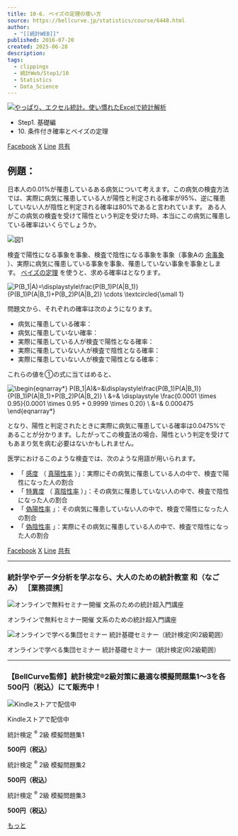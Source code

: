 ```yaml
---
title: 10-6. ベイズの定理の使い方
source: https://bellcurve.jp/statistics/course/6448.html
author:
  - "[[統計WEB]]"
published: 2016-07-20
created: 2025-06-28
description: 
tags:
  - clippings
  - 統計Web/Step1/10
  - Statistics
  - Data_Science
---
```

[![やっぱり、エクセル統計。使い慣れたExcelで統計解析](https://bellcurve.jp/statistics/wp-content/uploads/2024/09/statistics01-b_ver3.png "やっぱり、エクセル統計。使い慣れたExcelで統計解析")](https://bellcurve.jp/ex/)

- Step1. 基礎編
- 10\. 条件付き確率とベイズの定理

[Facebook](https://bellcurve.jp/#facebook "Facebook") [X](https://bellcurve.jp/#x "X") [Line](https://bellcurve.jp/#line "Line") [共有](https://www.addtoany.com/share#url=https%3A%2F%2Fbellcurve.jp%2Fstatistics%2Fcourse%2F6448.html&title=10-6.%20%E3%83%99%E3%82%A4%E3%82%BA%E3%81%AE%E5%AE%9A%E7%90%86%E3%81%AE%E4%BD%BF%E3%81%84%E6%96%B9)

## 例題：

日本人の0.01%が罹患しているある病気について考えます。この病気の検査方法では、実際に病気に罹患している人が陽性と判定される確率が95%、逆に罹患していない人が陰性と判定される確率は80%であると言われています。 ある人がこの病気の検査を受けて陽性という判定を受けた時、本当にこの病気に罹患している確率はいくらでしょうか。

![図1](https://bellcurve.jp/statistics/wp-content/uploads/2016/07/795316b92fc766b0181f6fef074f03fa-11.png)

検査で陽性になる事象を事象、検査で陰性になる事象を事象（事象Aの [余事象](https://bellcurve.jp/statistics/course/6199.html) ）、実際に病気に罹患している事象を事象、罹患していない事象を事象とします。 [ベイズの定理](https://bellcurve.jp/statistics/glossary/1012.html) を使うと、求める確率はとなります。

![ P(B_1|A)=\displaystyle\frac{P(B_1)P(A|B_1)}{P(B_1)P(A|B_1)+P(B_2)P(A|B_2)} \cdots \textcircled{\small 1} ](https://bellcurve.jp/statistics/wp-content/ql-cache/quicklatex.com-878410185dde519e4e2f458267859499_l3.svg "Rendered by QuickLaTeX.com")

問題文から、それぞれの確率は次のようになります。

- 病気に罹患している確率：
- 病気に罹患していない確率：
- 実際に罹患している人が検査で陽性となる確率：
- 実際に罹患していない人が検査で陰性となる確率：
- 実際に罹患していない人が検査で陽性となる確率：

これらの値を①の式に当てはめると、

![ \begin{eqnarray*} P(B_1|A)&=&\displaystyle\frac{P(B_1)P(A|B_1)}{P(B_1)P(A|B_1)+P(B_2)P(A|B_2)} \\ &=& \displaystyle \frac{0.0001 \times 0.95}{0.0001 \times 0.95 + 0.9999 \times 0.20} \\ &=& 0.000475 \end{eqnarray*} ](https://bellcurve.jp/statistics/wp-content/ql-cache/quicklatex.com-7c455b016994ecf1886a6de31a286c0c_l3.svg "Rendered by QuickLaTeX.com")

となり、陽性と判定されたときに実際に病気に罹患している確率は0.0475%であることが分かります。したがってこの検査法の場合、陽性という判定を受けてもあまり気を病む必要はないかもしれません。

医学におけるこのような検査では、次のような用語が用いられます。

- 「 [感度](https://bellcurve.jp/statistics/glossary/839.html) （ [真陽性率](https://bellcurve.jp/statistics/glossary/2014.html) ）」：実際にその病気に罹患している人の中で、検査で陽性になった人の割合
- 「 [特異度](https://bellcurve.jp/statistics/glossary/1404.html) （ [真陰性率](https://bellcurve.jp/statistics/glossary/2005.html) ）」：その病気に罹患していない人の中で、検査で陰性になった人の割合
- 「 [偽陽性率](https://bellcurve.jp/statistics/glossary/911.html) 」：その病気に罹患していない人の中で、検査で陽性になった人の割合
- 「 [偽陰性率](https://bellcurve.jp/statistics/glossary/413.html) 」：実際にその病気に罹患している人の中で、検査で陰性になった人の割合

[Facebook](https://bellcurve.jp/#facebook "Facebook") [X](https://bellcurve.jp/#x "X") [Line](https://bellcurve.jp/#line "Line") [共有](https://www.addtoany.com/share#url=https%3A%2F%2Fbellcurve.jp%2Fstatistics%2Fcourse%2F6448.html&title=10-6.%20%E3%83%99%E3%82%A4%E3%82%BA%E3%81%AE%E5%AE%9A%E7%90%86%E3%81%AE%E4%BD%BF%E3%81%84%E6%96%B9)

---

### 統計学やデータ分析を学ぶなら、大人のための統計教室 和（なごみ） ［業務提携］

![オンラインで無料セミナー開催 文系のための統計超入門講座](https://bellcurve.jp/statistics/wp-content/uploads/2025/05/toukeicyounyumon.png)

オンラインで無料セミナー開催 文系のための統計超入門講座

![オンラインで学べる集団セミナー 統計基礎セミナー（統計検定(R)2級範囲）](https://bellcurve.jp/statistics/wp-content/uploads/2025/05/toukeikiso.png)

オンラインで学べる集団セミナー 統計基礎セミナー（統計検定(R)2級範囲）

---

### 【BellCurve監修】統計検定®2級対策に最適な模擬問題集1～3を各500円（税込）にて販売中！

![Kindleストアで配信中](https://bellcurve.jp/statistics/wp-content/uploads/2018/07/bnr_kindle.png)

Kindleストアで配信中

統計検定 <sup>®</sup> 2級 模擬問題集1

**500円（税込）**  

統計検定 <sup>®</sup> 2級 模擬問題集2

**500円（税込）**  

統計検定 <sup>®</sup> 2級 模擬問題集3

**500円（税込）**  

[もっと](https://bellcurve.jp/statistics/course/#addtoany "すべてを表示")